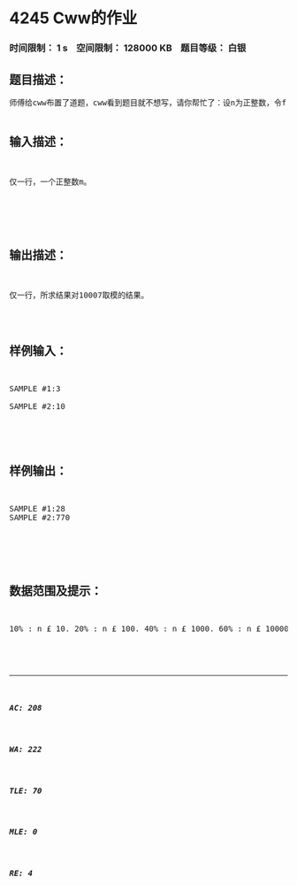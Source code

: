 # 4245 Cww的作业   
### 时间限制： 1 s&nbsp;&nbsp;&nbsp;&nbsp;空间限制： 128000 KB&nbsp;&nbsp;&nbsp;&nbsp;题目等级： 白银  
## 题目描述：  

<pre>
师傅给cww布置了道题，cww看到题目就不想写，请你帮忙了：设n为正整数，令f(n)为所有gcd(x,y)的最大值，且x和y满足1<=x<y<=n，其中gcd指最大公约数。举个例子：当n=3时，x,y可以取1,2或1,3或2,3，gcd(x,y)的最大值为1，因此f(3)=1。给定正整数m，求当2<=i<=2m+1时，所有f(i)的平方和。  

</pre>
  
  
## 输入描述：  

<pre>
仅一行，一个正整数m。  
  

</pre>
  
  
## 输出描述：  

<pre>
仅一行，所求结果对10007取模的结果。
</pre>
  
  
## 样例输入：  

<pre>
SAMPLE #1:3  
  
SAMPLE #2:10  

</pre>
  
  
## 样例输出：  

<pre>
SAMPLE #1:28  
SAMPLE #2:770  
  

</pre>
  
  
## 数据范围及提示：  

<pre>
10% : n £ 10. 20% : n £ 100. 40% : n £ 1000. 60% : n £ 10000. 80% : n £ 1000000. 100% : n £ 10^9.  

</pre>
  
  
***  

##### AC: 208  
##### WA: 222  
##### TLE: 70  
##### MLE: 0  
##### RE: 4  
